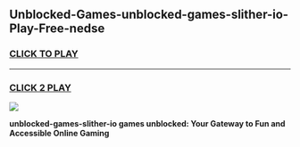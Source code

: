 
## Unblocked-Games-unblocked-games-slither-io-Play-Free-nedse
<h3>
<a href="https://premium76.site?title=unblocked-games-slither-io&ref=21A">CLICK TO PLAY</a></h3>
<hr>

<h3>
<a href="https://premium76.site?title=unblocked-games-slither-io&ref=21A">CLICK 2 PLAY</a>
  
</h3>

<a href="https://premium76.site?title=unblocked-games-slither-io&ref=21A"><img src="https://clearcache.store/games.png"></a>


**unblocked-games-slither-io games unblocked: Your Gateway to Fun and Accessible Online Gaming**
